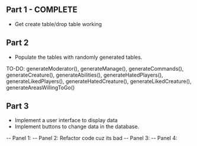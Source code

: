 ## Part 1 - COMPLETE
- Get create table/drop table working 

## Part 2
- Populate the tables with randomly generated tables.  

TO-DO: generateModerator(), generateManage(), generateCommands(), generateCreature(), generateAbilities(), generateHatedPlayers(), generateLikedPlayers(), generateHatedCreature(), generateLikedCreature(), generateAreasWillingToGo() 

## Part 3
- Implement a user interface to display data
- Implement buttons to change data in the database.  

-- Panel 1: 
-- Panel 2: Refactor code cuz its bad
-- Panel 3: 
-- Panel 4: 